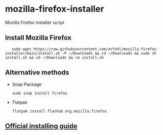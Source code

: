 # mozilla-firefox-installer
Mozilla Firefox installer script
## Install Mozilla Firefox

       sudo wget https://raw.githubusercontent.com/arfshl/mozilla-firefox-installer/main/install.sh -P ~/Downloads && cd ~/Downloads && sudo sh install.sh && cd ~/Downloads && rm install.sh
 
## Alternative methods
- Snap Package

      sudo snap install firefox

- Flatpak

      flatpak install flathub org.mozilla.firefox

## [Official installing guide](https://support.mozilla.org/en-US/kb/install-firefox-linux)

